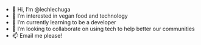 - 👋 Hi, I’m @lechlechuga
- 👀 I’m interested in vegan food and technology
- 🌱 I’m currently learning to be a developer 
- 💞️ I’m looking to collaborate on using tech to help better our communities
- 📫 Email me please!
<!---
lechlechuga/lechlechuga is a ✨ special ✨ repository because its `README.md` (this file) appears on your GitHub profile.
You can click the Preview link to take a look at your changes.
--->
